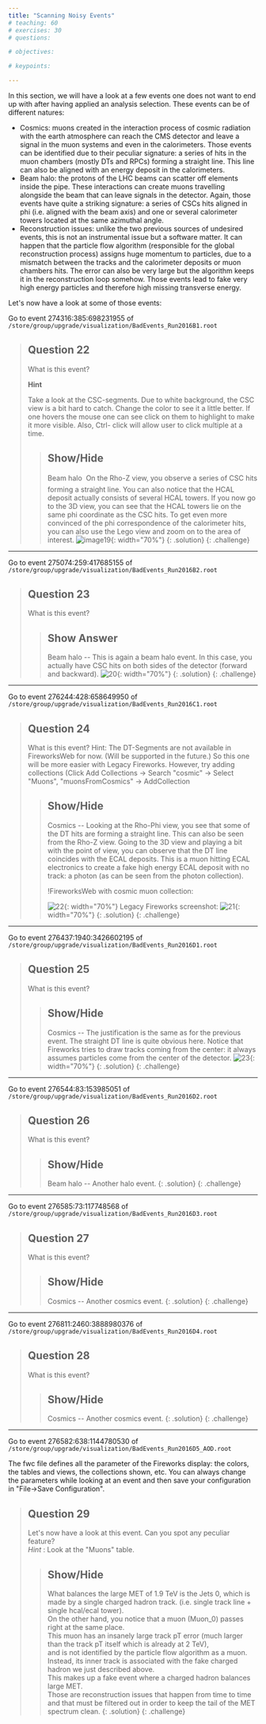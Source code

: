 ```yaml
---
title: "Scanning Noisy Events"
# teaching: 60
# exercises: 30
# questions:

# objectives:

# keypoints:

---
```


In this section, we will have a look at a few events one does not want
to end up with after having applied an analysis selection. These events
can be of different natures:

-   Cosmics: muons created in the interaction process of cosmic
    radiation with the earth atmosphere can reach the CMS detector and
    leave a signal in the muon systems and even in the calorimeters.
    Those events can be identified due to their peculiar signature: a
    series of hits in the muon chambers (mostly DTs and RPCs) forming a
    straight line. This line can also be aligned with an energy deposit
    in the calorimeters.
-   Beam halo: the protons of the LHC beams can scatter off elements
    inside the pipe. These interactions can create muons travelling
    alongside the beam that can leave signals in the detector. Again,
    those events have quite a striking signature: a series of CSCs hits
    aligned in phi (i.e. aligned with the beam axis) and one or several
    calorimeter towers located at the same azimuthal angle.
-   Reconstruction issues: unlike the two previous sources of undesired
    events, this is not an instrumental issue but a software matter. It
    can happen that the particle flow algorithm (responsible for the
    global reconstruction process) assigns huge momentum to particles,
    due to a mismatch between the tracks and the calorimeter deposits or
    muon chambers hits. The error can also be very large but the
    algorithm keeps it in the reconstruction loop somehow. Those events
    lead to fake very high energy particles and therefore high missing
    transverse energy.

Let\'s now have a look at some of those events:

Go to event 274316:385:698231955 of
`/store/group/upgrade/visualization/BadEvents_Run2016B1.root`

> ## Question 22
> What is this event?
>
> **Hint**
>
> Take a look at the CSC-segments. Due to white background, the CSC view is a bit hard to catch. Change the color to see it a little better.
> If one hovers the mouse one can see click on them to highlight to make it more visible. Also, Ctrl- click will allow user to click multiple at a time.
>> ## Show/Hide
>>  Beam halo  On the Rho-Z view, you observe a series of CSC hits forming a straight line. You can also notice that the HCAL deposit actually consists of several HCAL towers. If you now go to the 3D view, you can see that the HCAL
>> towers lie on the same phi coordinate as the CSC hits. To get even more convinced of the phi correspondence of the calorimeter hits, you can also use the Lego view and zoom on to the area of interest.
>> ![image19](../fig/fireworksweb_19.png){: width="70%"}
> {: .solution}
{: .challenge}
---

Go to event 275074:259:417685155 of
`/store/group/upgrade/visualization/BadEvents_Run2016B2.root`

> ## Question 23
>  What is this event?
>> ## Show Answer
>> Beam halo -- This is again a beam halo event. In this case, you actually have CSC hits on both sides of the detector (forward and backward).
>> ![20](../fig/fireworksweb_20.png){: width="70%"}
> {: .solution}
{: .challenge}

------------------------------------------------------------------------

Go to event 276244:428:658649950 of
`/store/group/upgrade/visualization/BadEvents_Run2016C1.root`
> ## Question 24
>  What is this event?
> Hint: The DT-Segments are not available in FireworksWeb for now. (Will be supported in the future.) So this one will be more easier with Legacy
> Fireworks. However, try adding collections (Click Add Collections -\> Search \"cosmic\" -\> Select \"Muons\", \"muonsFromCosmics\" -\>
> AddCollection
>> ## Show/Hide
>> Cosmics --  Looking at the Rho-Phi view, you see that some of the DT hits are forming a straight line. This can also be seen from the Rho-Z view. Going
>>to the 3D view and playing a bit with the point of view, you can observe that the DT line coincides with the ECAL deposits. This is a muon hitting ECAL
>> electronics to create a fake high energy ECAL deposit with no track: a photon
>> (as can be seen from the photon collection).
>>
>>!FireworksWeb with cosmic muon collection:
>>
>> ![22](../fig/fireworksweb_22.png){: width="70%"}
>>Legacy Fireworks screenshot:
>> ![21](../fig/fireworksweb_21.png){: width="70%"}
> {: .solution}
{: .challenge}
-----------------------

Go to event 276437:1940:3426602195 of
`/store/group/upgrade/visualization/BadEvents_Run2016D1.root`
> ## Question 25
>  What is this event?
>> ## Show/Hide
>> Cosmics -- The justification is the same as for the previous event. The straight
>> DT line is quite obvious here. Notice that Fireworks tries to draw tracks
>> coming from the center: it always assumes particles come from the center of the detector.
>> ![23](../fig/fireworksweb_23.png){: width="70%"}
>{: .solution}
{: .challenge}
-----------

Go to event 276544:83:153985051 of
`/store/group/upgrade/visualization/BadEvents_Run2016D2.root`
> ## Question 26
>  What is this event?
>> ## Show/Hide
>> Beam halo -- Another halo event.
>{: .solution}
{: .challenge}
------

Go to event 276585:73:117748568 of
`/store/group/upgrade/visualization/BadEvents_Run2016D3.root`
> ## Question 27
>  What is this event?
>> ## Show/Hide
>> Cosmics -- Another cosmics event.
>{: .solution}
{: .challenge}
----

Go to event 276811:2460:3888980376 of
`/store/group/upgrade/visualization/BadEvents_Run2016D4.root`
> ## Question 28
>  What is this event?
>> ## Show/Hide
>> Cosmics -- Another cosmics event.
>{: .solution}
{: .challenge}
----------

Go to event 276582:638:1144780530 of
`/store/group/upgrade/visualization/BadEvents_Run2016D5_AOD.root`

The fwc file defines all the parameter of the Fireworks display: the
colors, the tables and views, the collections shown, etc. You can always
change the parameters while looking at an event and then save your
configuration in "File→Save Configuration".
> ## Question 29
>  Let\'s now have a look at this event. Can you spot any peculiar feature? \
> *Hint* : Look at the "Muons" table.
>> ## Show/Hide
>> What balances the large MET of 1.9 TeV is the Jets 0, which is made by a single charged hadron track. (i.e. single
>> track line + single hcal/ecal tower).\
>> On the other hand, you notice that a muon (Muon_0) passes right at the same place.\
>> This muon has an insanely large track pT error (much larger than the track pT itself which is already at 2 TeV),\
>> and is not identified by the particle flow algorithm as a muon.\
>> Instead, its inner track is associated with the fake charged hadron we just described above.\
>> This makes up a fake event where a charged hadron balances large MET.\
>>Those are reconstruction issues that happen from time to time and that must be filtered out in order to keep the tail of the MET spectrum clean.
> {: .solution}
{: .challenge}
